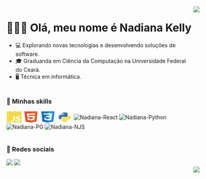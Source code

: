 <img align="right"  height="380" src="https://github.com/Nadiana-Kelly/Nadiana-Kelly/assets/82840116/43876d60-0566-4755-992b-2508daa36da7.png">

<h1>
   <span>👩🏽‍💻 Olá, meu nome é Nadiana Kelly</span>
</h1>

- 💻 Explorando novas tecnologias e desenvolvendo soluções de software.
- 🎓 Graduanda em Ciência da Computação na Universidade Federal do Ceará.
- 🖥️ Técnica em informática.
<br><br>

<h3>
   <span>🚀 Minhas skills </span>
</h3>
<div style="display: inline_block">
  <img align="center" alt="Nadiana-Js" height="30" width="40" src="https://raw.githubusercontent.com/devicons/devicon/master/icons/javascript/javascript-plain.svg">
  <img align="center" alt="Nadiana-HTML" height="30" width="40" src="https://raw.githubusercontent.com/devicons/devicon/master/icons/html5/html5-original.svg">
  <img align="center" alt="Nadiana-CSS" height="30" width="40" src="https://raw.githubusercontent.com/devicons/devicon/master/icons/css3/css3-original.svg">
  <img align="center" alt="Nadiana-Python" height="30" width="40" src="https://raw.githubusercontent.com/devicons/devicon/master/icons/python/python-original.svg">
  <img align="center" alt="Nadiana-React" height="30" width="40" src="https://cdn.jsdelivr.net/gh/devicons/devicon/icons/react/react-original.svg">
  <img align="center" alt="Nadiana-Python" height="30" width="40" src="https://cdn.jsdelivr.net/gh/devicons/devicon/icons/bootstrap/bootstrap-original.svg">
  <img align="center" alt="Nadiana-PG" height="30" width="40" src="https://cdn.jsdelivr.net/gh/devicons/devicon/icons/postgresql/postgresql-plain-wordmark.svg">
  <img align="center" alt="Nadiana-NJS" height="30" width="40" src="https://cdn.jsdelivr.net/gh/devicons/devicon/icons/nodejs/nodejs-original.svg">
    
</div>
<br>
<h3>
   <span>🔗 Redes sociais </span>
</h3>
  <a href="https://www.instagram.com/nadianakelly/" target="_blank"><img src="https://img.shields.io/badge/-Instagram-%23E4405F?style=for-the-badge&logo=instagram&logoColor=white" target="_blank"></a>
  <a href="https://www.linkedin.com/in/nadiana-kelly-66595a261/" target="_blank"><img src="https://img.shields.io/badge/-LinkedIn-%230077B5?style=for-the-badge&logo=linkedin&logoColor=white" target="_blank"></a> 

 <div align="right">
   <a href="https://github.com/Nadiana-Kelly">
     <img  src="https://github.com/Nadiana-Kelly/Nadiana-Kelly/assets/82840116/051aaa97-dc0a-44a0-8c01-162efde9a16d.png"> 
   </a>
 </div>

